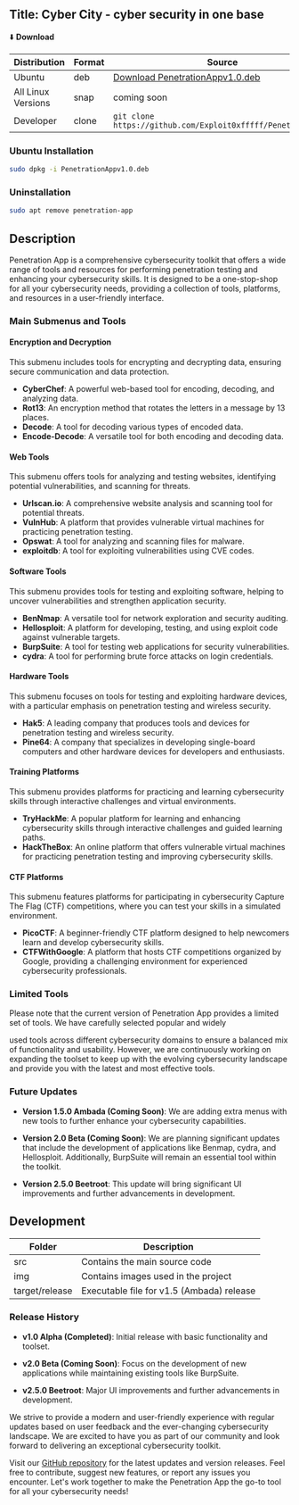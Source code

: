 ## Title: Cyber City -  cyber security  in one base

⬇️ **Download**

| Distribution | Format | Source |
| ------------ | ------ | ------ |
| Ubuntu       | deb    | [Download PenetrationAppv1.0.deb](https://github.com/Exploit0xfffff/PenetrationApp/releases/download/v1.0.0/PenetrationAppv1.0.deb) |
| All Linux Versions | snap | coming soon |
| Developer    | clone  | `git clone https://github.com/Exploit0xfffff/PenetrationApp` |

### Ubuntu Installation

```bash
sudo dpkg -i PenetrationAppv1.0.deb
```

### Uninstallation

```bash
sudo apt remove penetration-app
```

## Description

Penetration App is a comprehensive cybersecurity toolkit that offers a wide range of tools and resources for performing penetration testing and enhancing your cybersecurity skills. It is designed to be a one-stop-shop for all your cybersecurity needs, providing a collection of tools, platforms, and resources in a user-friendly interface.

### Main Submenus and Tools

#### Encryption and Decryption

This submenu includes tools for encrypting and decrypting data, ensuring secure communication and data protection.

- **CyberChef**: A powerful web-based tool for encoding, decoding, and analyzing data.
- **Rot13**: An encryption method that rotates the letters in a message by 13 places.
- **Decode**: A tool for decoding various types of encoded data.
- **Encode-Decode**: A versatile tool for both encoding and decoding data.

#### Web Tools

This submenu offers tools for analyzing and testing websites, identifying potential vulnerabilities, and scanning for threats.

- **Urlscan.io**: A comprehensive website analysis and scanning tool for potential threats.
- **VulnHub**: A platform that provides vulnerable virtual machines for practicing penetration testing.
- **Opswat**: A tool for analyzing and scanning files for malware.
- **exploitdb**: A tool for exploiting vulnerabilities using CVE codes.

#### Software Tools

This submenu provides tools for testing and exploiting software, helping to uncover vulnerabilities and strengthen application security.

- **BenNmap**: A versatile tool for network exploration and security auditing.
- **Hellosploit**: A platform for developing, testing, and using exploit code against vulnerable targets.
- **BurpSuite**: A tool for testing web applications for security vulnerabilities.
- **cydra**: A tool for performing brute force attacks on login credentials.

#### Hardware Tools

This submenu focuses on tools for testing and exploiting hardware devices, with a particular emphasis on penetration testing and wireless security.

- **Hak5**: A leading company that produces tools and devices for penetration testing and wireless security.
- **Pine64**: A company that specializes in developing single-board computers and other hardware devices for developers and enthusiasts.

#### Training Platforms

This submenu provides platforms for practicing and learning cybersecurity skills through interactive challenges and virtual environments.

- **TryHackMe**: A popular platform for learning and enhancing cybersecurity skills through interactive challenges and guided learning paths.
- **HackTheBox**: An online platform that offers vulnerable virtual machines for practicing penetration testing and improving cybersecurity skills.

#### CTF Platforms

This submenu features platforms for participating in cybersecurity Capture The Flag (CTF) competitions, where you can test your skills in a simulated environment.

- **PicoCTF**: A beginner-friendly CTF platform designed to help newcomers learn and develop cybersecurity skills.
- **CTFWithGoogle**: A platform that hosts CTF competitions organized by Google, providing a challenging environment for experienced cybersecurity professionals.

### Limited Tools

Please note that the current version of Penetration App provides a limited set of tools. We have carefully selected popular and widely

 used tools across different cybersecurity domains to ensure a balanced mix of functionality and usability. However, we are continuously working on expanding the toolset to keep up with the evolving cybersecurity landscape and provide you with the latest and most effective tools.

### Future Updates

- **Version 1.5.0 Ambada (Coming Soon)**: We are adding extra menus with new tools to further enhance your cybersecurity capabilities.

- **Version 2.0 Beta (Coming Soon)**: We are planning significant updates that include the development of applications like Benmap, cydra, and Hellosploit. Additionally, BurpSuite will remain an essential tool within the toolkit.

- **Version 2.5.0 Beetroot**: This update will bring significant UI improvements and further advancements in development.

## Development

| Folder            | Description |
| ----------------- | ----------- |
| src               | Contains the main source code |
| img               | Contains images used in the project |
| target/release    | Executable file for v1.5 (Ambada) release |

### Release History

- **v1.0 Alpha (Completed)**: Initial release with basic functionality and toolset.

- **v2.0 Beta (Coming Soon)**: Focus on the development of new applications while maintaining existing tools like BurpSuite.

- **v2.5.0 Beetroot**: Major UI improvements and further advancements in development.

We strive to provide a modern and user-friendly experience with regular updates based on user feedback and the ever-changing cybersecurity landscape. We are excited to have you as part of our community and look forward to delivering an exceptional cybersecurity toolkit.

Visit our [GitHub repository](https://github.com/Exploit0xfffff/PenetrationApp/discussions/15) for the latest updates and version releases. Feel free to contribute, suggest new features, or report any issues you encounter. Let's work together to make the Penetration App the go-to tool for all your cybersecurity needs!
